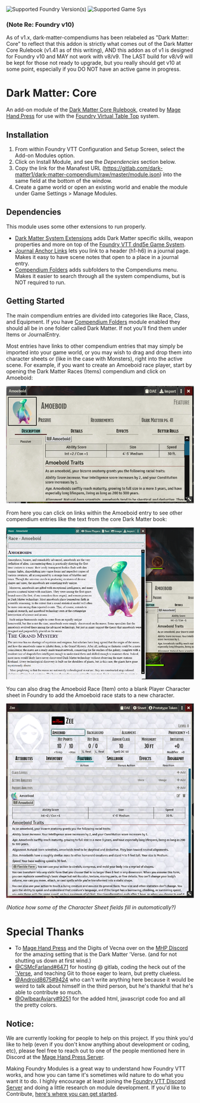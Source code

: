 ![Supported Foundry Version(s)](https://img.shields.io/endpoint?url=https://foundryshields.com/version?url=https://gitlab.com/dark-matter1/dark-matter-compendium/raw/master/module.json) ![Supported Game Sys](https://img.shields.io/endpoint?url=https%3A%2F%2Ffoundryshields.com%2Fsystem%3FnameType%3Dfoundry%26url%3Dhttps%3A%2F%2Fgitlab.com%2Fdark-matter1%2Fdark-matter-compendium%2Fraw%2Fmaster%2Fmodule.json)

### (Note Re: Foundry v10)
As of v1.x, dark-matter-compendiums has been relabeled as "Dark Matter: Core" to reflect that this addon is strictly what comes out of the Dark Matter Core Rulebook (v1.41 as of this writing), AND this addon as of v1 is designed for Foundry v10 and MAY not work with v8/v9. The LAST build for v8/v9 will be kept for those not ready to upgrade, but you really should get v10 at some point, especially if you DO NOT have an active game in progress.

# Dark Matter: Core
An add-on module of the [Dark Matter Core Rulebook](https://darkmatter.magehandpress.com/), created by [Mage Hand Press](https://store.magehandpress.com/) for use with the [Foundry Virtual Table Top](https://foundryvtt.com/) system.

## Installation
1. From within Foundry VTT Configuration and Setup Screen, select the Add-on Modules option.
2. Click on Install Module, and see the _Dependencies_ section below.
3. Copy the link for the Manafest URL (https://gitlab.com/dark-matter1/dark-matter-compendium/raw/master/module.json) into the same field at the bottom of the window.
4. Create a game world or open an existing world and enable the module under Game Settings > Manage Modules.

## Dependencies
This module uses some other extensions to run properly.

* [Dark Matter System Extensions](https://github.com/lorenjerickson/dark-matter-extensions) adds Dark Matter specific skills, weapon properties and more on top of the [Foundry VTT dnd5e Game System](https://gitlab.com/foundrynet/dnd5e).
* [Journal Anchor Links](https://foundryvtt.com/packages/jal) lets you link to a header (h1-h6) in a journal page. Makes it easy to have scene notes that open to a place in a journal entry.
* [Compendium Folders](https://github.com/earlSt1/vtt-compendium-folders) adds subfolders to the Compendiums menu. Makes it easier to search through all the system compendiums, but is NOT required to run.

## Getting Started
The main compendium entries are divided into categories like Race, Class, and Equipment. If you have [Compendium Folders](https://github.com/earlSt1/vtt-compendium-folders) module enabled they should all be in one folder called Dark Matter. If not you'll find them under Items or JournalEntry.

Most entries have links to other compendium entries that may simply be imported into your game world, or you may wish to drag and drop them into character sheets or (like in the case with Monsters), right into the active scene. For example, if you want to create an Amoeboid race player, start by opening the Dark Matter Races (Items) compendium and click on Amoeboid:

![](.gitlab/amoeboid-scn.png)

From here you can click on links within the Amoeboid entry to see other compendium entries like the text from the core Dark Matter book:

![](.gitlab/amoeboid-core-scn.png)

You can also drag the Amoeboid Race (Item) onto a blank Player Character sheet in Foundry to add the Amoeboid race stats to a new character.

![](.gitlab/amoeboid-pc-scn.png)

_(Notice how some of the Character Sheet fields fill in automatically?)_

# Special Thanks
- To [Mage Hand Press](https://mfov.magehandpress.com/) and the Digits of Vecna over on the [MHP Discord](https://discord.gg/pJEWa6b) for the amazing setting that is the Dark Matter 'Verse. (and for not shutting us down at first wind.)
- [@CSMcFarland#6471](https://gitlab.com/csmcfarland) for hosting @ gitlab, coding the heck out of the ['Verse](https://github/com/lorenjerickson/dark-matter-extensions), and teaching Git to those eager to learn, but pretty clueless.
- [@Android8675#9424](https://gitlab.com/Android8675) who can't write anything here because it would be weird to talk about himself in the third person, but he's thankful that he's able to contribute so much.
- [@OwlbearAviary#9251](https://github.com/RabidOwlbear/) for the added html, javascript code foo and all the pretty colors.

## Notice:
We are currently looking for people to help on this project. If you think you'd like to help (even if you don't know anything about development or coding, etc), please feel free to reach out to one of the people mentioned here in Discord at the [Mage Hand Press Server](https://discord.gg/pJEWa6b). 

Making Foundry Modules is a great way to understand how Foundry VTT works, and how you can tame it's sometimes wild nature to do what you want it to do. I highly encourage at least joining the [Foundry VTT Discord Server](https://discord.gg/foundryvtt) and doing a little research on module development. If you'd like to Contribute, [here's where you can get started](CONTRIBUTING.md).
